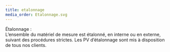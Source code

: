```yaml
---
title: etalonnage
media_order: Etalonnage.svg
---
```


Étalonnage :  
L’ensemble du matériel de mesure est étalonné, en interne ou en externe, suivant des procédures strictes. Les PV d’étalonnage sont mis à disposition de tous nos clients.
